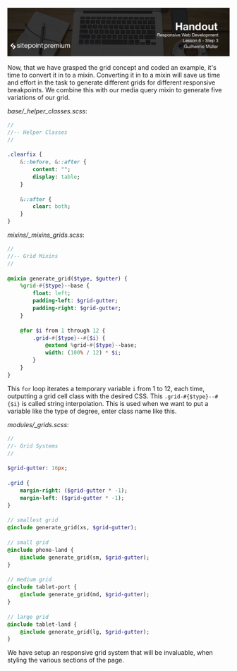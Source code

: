 ![](headings/6.3.png)

Now, that we have grasped the grid concept and coded an example, it's time to convert it in to a mixin. Converting it in to a mixin will save us time and effort in the task to generate different grids for different responsive breakpoints. We combine this with our media query mixin to generate five variations of our grid.

*base/_helper_classes.scss*:

```sass
//
//-- Helper Classes
//

.clearfix {
	&::before, &::after {
		content: "";
		display: table;
	}

	&::after {
		clear: both;
	}
}
```

*mixins/_mixins_grids.scss*:

```sass
//
//-- Grid Mixins
//

@mixin generate_grid($type, $gutter) {
	%grid-#{$type}--base {
		float: left;
		padding-left: $grid-gutter;
		padding-right: $grid-gutter;
	}

	@for $i from 1 through 12 {
		.grid-#{$type}--#{$i} {
			@extend %grid-#{$type}--base;
			width: (100% / 12) * $i;
		}
	}
}
```

This `for` loop iterates a temporary variable `i` from 1 to 12, each time, outputting a grid cell class with the desired CSS. This `.grid-#{$type}--#{$i}` is called string interpolation. This is used when we want to put a variable like the type of degree, enter class name like this.

*modules/_grids.scss*:

```sass
//
//- Grid Systems
//

$grid-gutter: 16px;

.grid {
	margin-right: ($grid-gutter * -1);
	margin-left: ($grid-gutter * -1);
}

// smallest grid
@include generate_grid(xs, $grid-gutter);

// small grid
@include phone-land {
	@include generate_grid(sm, $grid-gutter);
}

// medium grid
@include tablet-port {
	@include generate_grid(md, $grid-gutter);
}

// large grid
@include tablet-land {
	@include generate_grid(lg, $grid-gutter);
}
```

We have setup an responsive grid system that will be invaluable, when styling the various sections of the page.

